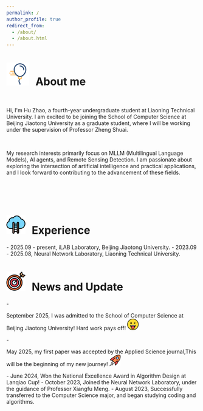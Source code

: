 ```yaml
---
permalink: /
author_profile: true
redirect_from: 
  - /about/
  - /about.html
---
```


<h1><img src="./images/svg_3.svg" alt="icon" style="width: 60px; height: 60px; margin-right: 10px;"> About me</h1>
<p>&nbsp;&nbsp</p>Hi, I'm Hu Zhao, a fourth-year undergraduate student at Liaoning Technical University. I am excited to be joining the School of Computer Science at Beijing Jiaotong University as a graduate student, where I will be working under the supervision of Professor Zheng Shuai.

<p>&nbsp;&nbsp</p>My research interests primarily focus on MLLM (Multilingual Language Models), AI agents, and Remote Sensing Detection. I am passionate about exploring the intersection of artificial intelligence and practical applications, and I look forward to contributing to the advancement of these fields.

<br><br><br>

<h1><img src="./images/生长.svg" alt="icon" style="width: 50px; height: 50px; margin-right: 10px;"> Experience</h1>
- 2025.09 - present, iLAB Laboratory, Beijing Jiaotong University.
- 2023.09 - 2025.08, Neural Network Laboratory, Liaoning Technical University.


<h1><img src="./images/目标.svg" alt="icon" style="width: 50px; height: 50px; margin-right: 10px;"> News and Update</h1>
- <p>September 2025, I was admitted to the School of Computer Science at Beijing Jiaotong University! Hard work pays off!  <img src="./images/眨眼.svg" alt="icon" style="width: 30px; height: 30px; margin-right: 15px;"></p>
- <p>May 2025, my first paper was accepted by the Applied Science journal,This will be the beginning of my new journey!  <img src="./images/rocket.svg" alt="icon" style="width: 30px; height: 30px; margin-right: 15px;"></p>
- June 2024, Won the National Excellence Award in Algorithm Design at Lanqiao Cup!
- October 2023, Joined the Neural Network Laboratory, under the guidance of Professor Xiangfu Meng.
- August 2023, Successfully transferred to the Computer Science major, and began studying coding and algorithms.

